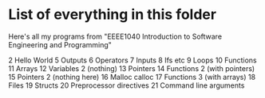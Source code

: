# List of everything in this folder

Here's all my programs from "EEEE1040 Introduction to Software Engineering and Programming"

2   Hello World
5   Outputs
6   Operators
7   Inputs
8   Ifs etc
9   Loops
10  Functions
11  Arrays
12  Variables 2 (nothing)
13  Pointers
14  Functions 2 (with pointers)
15  Pointers 2 (nothing here)
16  Malloc calloc
17  Functions 3 (with arrays)
18  Files
19  Structs
20  Preprocessor directives
21  Command line arguments
